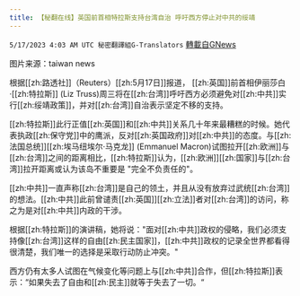 ```yaml
---
title: 【秘翻在线】英国前首相特拉斯支持台湾自治 呼吁西方停止对中共的绥靖
---
```

`5/17/2023 4:03 AM UTC 秘密翻譯組G-Translators` [轉載自GNews](https://gnews.org/articles/1306856)

         

图片来源：taiwan news

根据[[zh:路透社]]（Reuters）[[zh:5月17日]]报道， [[zh:英国]]前首相伊丽莎白·[[zh:特拉斯]] (Liz Truss)周三将在[[zh:台湾]]呼吁西方必须避免对[[zh:中共]]实行[[zh:绥靖政策]]，并对[[zh:台湾]]自治表示坚定不移的支持。

[[zh:特拉斯]]此行正值[[zh:英国]]和[[zh:中共]]关系几十年来最糟糕的时候。她代表执政[[zh:保守党]]中的鹰派，反对[[zh:英国政府]]对[[zh:中共]]的态度。与[[zh:法国总统]][[zh:埃马纽埃尔·马克龙]] (Emmanuel Macron)试图拉开[[zh:欧洲]]与[[zh:台湾]]之间的距离相比，[[zh:特拉斯]]认为，[[zh:欧洲]][[zh:国家]]与[[zh:台湾]]拉开距离或认为该岛不重要是 "完全不负责任的"。

[[zh:中共]]一直声称[[zh:台湾]]是自己的领土，并且从没有放弃过武统[[zh:台湾]]的想法。[[zh:中共]]此前曾谴责[[zh:英国]][[zh:立法]]者对[[zh:台湾]]的访问，称之为是对[[zh:中共]]内政的干涉。

根据[[zh:特拉斯]]的演讲稿，她将说："面对[[zh:中共]]政权的侵略，我们必须支持像[[zh:台湾]]这样的自由[[zh:民主国家]]，[[zh:中共]]政权的记录全世界都看得很清楚，我们唯一的选择是采取行动防止冲突。"

西方仍有太多人试图在气候变化等问题上与[[zh:中共]]合作，但[[zh:特拉斯]]表示：“如果失去了自由和[[zh:民主]]就等于失去了一切。“
